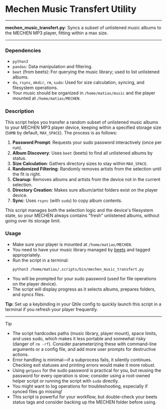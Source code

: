 # Mechen Music Transfert Utility

---

**mechen_music_transfert.py**: Syncs a subset of unlistened music albums to the MECHEN MP3 player, fitting within a max size.

---

### Dependencies

- `python3`
- `pandas`: Data manipulation and filtering.
- `beet` (from beets): For querying the music library; used to list unlistened albums.
- `du`, `rsync`, `mkdir`, `rm`, `sudo`: Used for size calculation, syncing, and filesystem operations.
- Your music should be organized in `/home/matias/music` and the player mounted at `/home/matias/MECHEN`.

### Description

This script helps you transfer a random subset of unlistened music albums to your MECHEN MP3 player device, keeping within a specified storage size (`50MB` by default, `MAX_SPACE`). The process is as follows:

1. **Password Prompt**: Requests your sudo password interactively (once per run).
2. **Album Discovery**: Uses `beet` (beets) to find all unlistened albums by status.
3. **Size Calculation**: Gathers directory sizes to stay within `MAX_SPACE`.
4. **Randomized Filtering**: Randomly removes artists from the selection until the fit is right.
5. **Cleanup**: Removes albums and artists from the device not in the current selection.
6. **Directory Creation**: Makes sure album/artist folders exist on the player device.
7. **Sync**: Uses `rsync` (with `sudo`) to copy album contents.

This script manages both the selection logic and the device's filesystem state, so your MECHEN always contains "fresh" unlistened albums, without going over its storage limit.

### Usage

- Make sure your player is mounted at `/home/matias/MECHEN`.
- You need to have your music library managed by [beets](https://beets.io/) and tagged appropriately.
- Run the script in a terminal:
  ```
  python3 /home/matias/.scripts/bin/mechen_music_transfert.py
  ```
- You will be prompted for your sudo password (used for file operations on the player device).
- The script will display progress as it selects albums, prepares folders, and syncs files.

**Tip:** Set up a keybinding in your Qtile config to quickly launch this script in a terminal if you refresh your player frequently.

---

> [!TIP]
> - The script hardcodes paths (music library, player mount), space limits, and uses sudo, which makes it less portable and somewhat risky (danger of `rm -rf`). Consider parameterizing these with command-line arguments or a config file, and add more user prompts for destructive actions.
> - Error handling is minimal—if a subprocess fails, it silently continues. Checking exit statuses and printing errors would make it more robust.
> - Using `getpass` for the sudo password is practical for you, but reusing the password for every operation is slow; consider using a root-owned helper script or running the script with `sudo` directly.
> - You might want to log operations for troubleshooting, especially if synced files go missing!
> - This script is powerful for your workflow, but double-check your beets status tags and consider backing up the MECHEN folder before using.